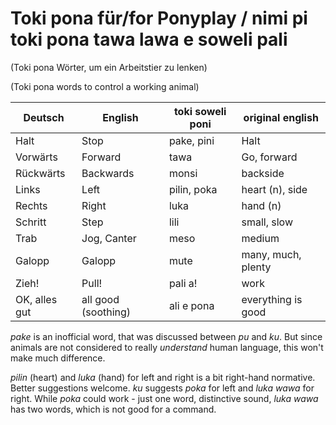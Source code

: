 # Toki pona für/for Ponyplay / nimi pi toki pona tawa lawa e soweli pali

(Toki pona Wörter, um ein Arbeitstier zu lenken)

(Toki pona words to control a working animal)

| Deutsch       | English             | toki soweli poni | original english   |
| ------------- | ------------------- | ---------------- | ------------------ |
| Halt          | Stop                | pake, pini       | Halt               |
| Vorwärts      | Forward             | tawa             | Go, forward        |
| Rückwärts     | Backwards           | monsi            | backside           |
| Links         | Left                | pilin, poka      | heart (n), side    |
| Rechts        | Right               | luka             | hand (n)           |
| Schritt       | Step                | lili             | small, slow        |
| Trab          | Jog, Canter         | meso             | medium             |
| Galopp        | Galopp              | mute             | many, much, plenty |
| Zieh!         | Pull!               | pali a!          | work               |
| OK, alles gut | all good (soothing) | ali e pona       | everything is good |

*pake* is an inofficial word, that was discussed between *pu* and *ku*. But since animals are not considered to really *understand* human language, this won't make much difference.

*pilin* (heart) and *luka* (hand) for left and right is a bit right-hand normative. Better suggestions welcome. *ku* suggests *poka* for left and *luka wawa* for right. While *poka* could work - just one word, distinctive sound, *luka wawa* has two words, which is not good for a command. 



